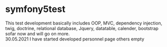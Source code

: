 # symfony5test

This test development basically includes OOP, MVC, dependency injection, twig, doctrine, relational database, Jquery, datatable, calender, bootstrap sofar now and will go on more.<br> 
30.05.2021  I have started developed personnel page others empty

